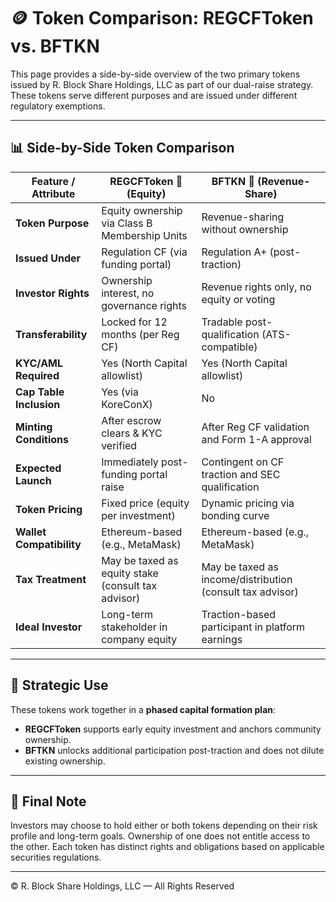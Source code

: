 # 🪙 Token Comparison: REGCFToken vs. BFTKN

This page provides a side-by-side overview of the two primary tokens issued by R. Block Share Holdings, LLC as part of our dual-raise strategy. These tokens serve different purposes and are issued under different regulatory exemptions.

---

## 📊 Side-by-Side Token Comparison

| Feature / Attribute       | REGCFToken 🧾 (Equity)                                     | BFTKN 💸 (Revenue-Share)                                       |
|---------------------------|-------------------------------------------------------------|----------------------------------------------------------------|
| **Token Purpose**         | Equity ownership via Class B Membership Units              | Revenue-sharing without ownership                              |
| **Issued Under**          | Regulation CF (via funding portal)                         | Regulation A+ (post-traction)                                  |
| **Investor Rights**       | Ownership interest, no governance rights                   | Revenue rights only, no equity or voting                       |
| **Transferability**       | Locked for 12 months (per Reg CF)                          | Tradable post-qualification (ATS-compatible)                   |
| **KYC/AML Required**      | Yes (North Capital allowlist)                              | Yes (North Capital allowlist)                                  |
| **Cap Table Inclusion**   | Yes (via KoreConX)                                          | No                                                             |
| **Minting Conditions**    | After escrow clears & KYC verified                         | After Reg CF validation and Form 1-A approval                  |
| **Expected Launch**       | Immediately post-funding portal raise                      | Contingent on CF traction and SEC qualification                |
| **Token Pricing**         | Fixed price (equity per investment)                        | Dynamic pricing via bonding curve                              |
| **Wallet Compatibility**  | Ethereum-based (e.g., MetaMask)                            | Ethereum-based (e.g., MetaMask)                                |
| **Tax Treatment**         | May be taxed as equity stake (consult tax advisor)         | May be taxed as income/distribution (consult tax advisor)      |
| **Ideal Investor**        | Long-term stakeholder in company equity                    | Traction-based participant in platform earnings                |

---

## 🧩 Strategic Use

These tokens work together in a **phased capital formation plan**:

- **REGCFToken** supports early equity investment and anchors community ownership.
- **BFTKN** unlocks additional participation post-traction and does not dilute existing ownership.

---

## 📘 Final Note

Investors may choose to hold either or both tokens depending on their risk profile and long-term goals. Ownership of one does not entitle access to the other. Each token has distinct rights and obligations based on applicable securities regulations.

---

© R. Block Share Holdings, LLC — All Rights Reserved

